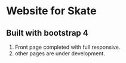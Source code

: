 # Website for Skate
## Built with bootstrap 4
1) Front page completed with full responsive.
2) other pages are under development.
